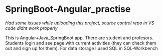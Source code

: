 # SpringBoot-Angular_practise

*Had some issues while uploading this project, source control repo in VS code didnt work properly*

This is Angular+Java_SpringBoot app. There are student and profesors. Students login and see page with current activities (they can check them out and sign up for them). For data storage I used SQL in SQL-Workbench
